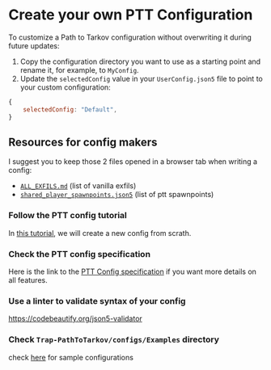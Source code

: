 
# Create your own PTT Configuration

To customize a Path to Tarkov configuration without overwriting it during future updates:

1. Copy the configuration directory you want to use as a starting point and rename it, for example, to `MyConfig`.
2. Update the `selectedConfig` value in your `UserConfig.json5` file to point to your custom configuration:

```js
{
    selectedConfig: "Default",
}
```

## Resources for config makers
I suggest you to keep those 2 files opened in a browser tab when writing a config:
- [`ALL_EXFILS.md`](../ALL_EXFILS.md) (list of vanilla exfils)
- [`shared_player_spawnpoints.json5`](../configs/shared_player_spawnpoints.json5) (list of ptt spawnpoints)

### Follow the PTT config tutorial
In [this tutorial](./TUTORIAL_CONFIG.md), we will create a new config from scrath.

### Check the PTT config specification
Here is the link to the [PTT Config specification](./SPEC_CONFIG.md) if you want more details on all features.

### Use a linter to validate syntax of your config
https://codebeautify.org/json5-validator

### Check `Trap-PathToTarkov/configs/Examples` directory
check [here](../configs/Examples/) for sample configurations

